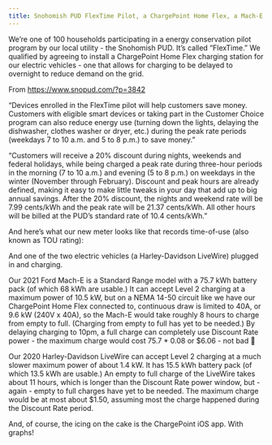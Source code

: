 ```yaml
---
title: Snohomish PUD FlexTime Pilot, a ChargePoint Home Flex, a Mach-E and a LiveWire
---
```


We’re one of 100 households participating in a energy conservation pilot program by our local utility - the Snohomish PUD. It’s called “FlexTime.” We qualified by agreeing to install a ChargePoint Home Flex charging station for our electric vehicles - one that allows for charging to be delayed to overnight to reduce demand on the grid.







From https://www.snopud.com/?p=3842&nbsp;



“Devices enrolled in the FlexTime pilot will help customers save money. Customers with eligible smart devices or taking part in the Customer Choice program can also reduce energy use (turning down the lights, delaying the dishwasher, clothes washer or dryer, etc.) during the peak rate periods (weekdays 7 to 10 a.m. and 5 to 8 p.m.) to save money.”



“Customers will receive a 20% discount during nights, weekends and federal holidays, while being charged a peak rate during three-hour periods in the morning (7 to 10 a.m.) and evening (5 to 8 p.m.) on weekdays in the winter (November through February). Discount and peak hours are already defined, making it easy to make little tweaks in your day that add up to big annual savings. After the 20% discount, the nights and weekend rate will be 7.99 cents/kWh and the peak rate will be 21.37 cents/kWh. All other hours will be billed at the PUD’s standard rate of 10.4 cents/kWh.”



And here’s what our new meter looks like that records time-of-use (also known as TOU rating):







And one of the two electric vehicles (a Harley-Davidson LiveWire) plugged in and charging.







Our 2021 Ford Mach-E is a Standard Range model with a 75.7 kWh battery pack (of which 68 kWh are usable.) It can accept Level 2 charging at a maximum power of 10.5 kW, but on a NEMA 14-50 circuit like we have our ChargePoint Home Flex connected to, continuous draw is limited to 40A, or 9.6 kW (240V x 40A), so the Mach-E would take roughly 8 hours to charge from empty to full. (Charging from empty to full has yet to be needed.) By delaying charging to 10pm, a full charge can completely use Discount Rate power - the maximum charge would cost 75.7 * 0.08 or $6.06 - not bad 🙂



Our 2020 Harley-Davidson LiveWire can accept Level 2 charging at a much slower maximum power of about 1.4 kW. It has 15.5 kWh battery pack (of which 13.5 kWh are usable.) An empty to full charge of the LiveWire takes about 11 hours, which is longer than the Discount Rate power window, but - again - empty to full charges have yet to be needed. The maximum charge would be at most about $1.50, assuming most the charge happened during the Discount Rate period.



And, of course, the icing on the cake is the ChargePoint iOS app. With graphs!








